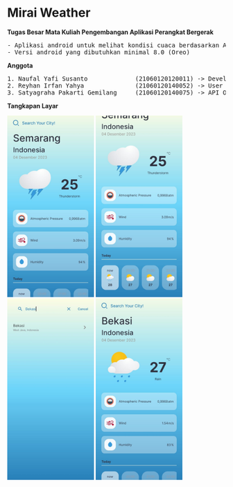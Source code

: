 # Mirai Weather
**Tugas Besar Mata Kuliah Pengembangan Aplikasi Perangkat Bergerak**
<pre>
- Aplikasi android untuk melihat kondisi cuaca berdasarkan API OpenWeatherMap
- Versi android yang dibutuhkan minimal 8.0 (Oreo)
</pre>

**Anggota**
<pre>
1. Naufal Yafi Susanto             (21060120120011) -> Developer
2. Reyhan Irfan Yahya              (21060120140052) -> User Interface
3. Satyagraha Pakarti Gemilang     (21060120140075) -> API OpenWeatherMap
</pre>

**Tangkapan Layar**
<div>
  <img width="200" src="assets/1.jpg"/> <img width="200" src="assets/2.jpg"/> <img width="200" src="assets/3.jpg"/> <img width="200" src="assets/4.jpg"/>
</div>
